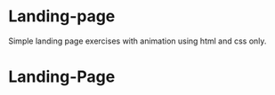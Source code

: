 # Landing-page
Simple landing page exercises with animation using html and css only. 
# Landing-Page
